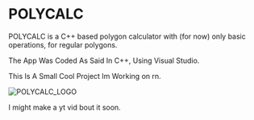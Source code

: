 # POLYCALC
POLYCALC is a C++ based polygon calculator with (for now) only basic operations, for regular polygons.

The App Was Coded As Said In C++, Using Visual Studio.

This Is A Small Cool Project Im Working on rn.

![POLYCALC_LOGO](https://user-images.githubusercontent.com/84286050/146656737-63843d13-77fd-4512-b780-62f8b79e2c22.png)

I might make a yt vid bout it soon.
